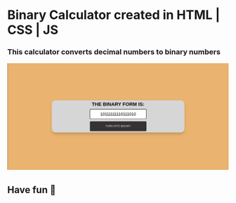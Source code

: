 # Binary Calculator created in HTML | CSS | JS

### This calculator converts decimal numbers to binary numbers
 
![Binary Screenshot](images/screenshot.png) 
 
## Have fun 🚀
